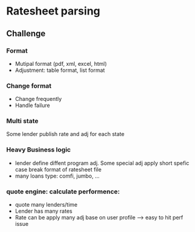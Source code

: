 # Ratesheet parsing

## Challenge
### Format
* Mutipal format (pdf, xml, excel, html)
* Adjustment: table format, list format
### Change format
* Change frequently
* Handle failure
### Multi state
Some lender publish rate and adj for each state
### Heavy Business logic
* lender define diffent program adj. Some special adj apply short spefic case break format of ratesheet file
* many loans type: comfi, jumbo, ...
### quote engine: calculate performence:
* quote many lenders/time
* Lender has many rates
* Rate can be apply many adj base on user profile
--> easy to hit perf issue